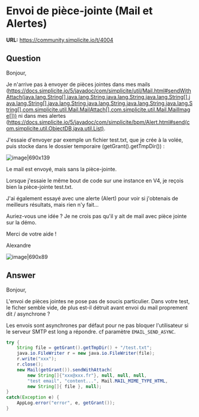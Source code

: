 # Envoi de pièce-jointe (Mail et Alertes)

**URL:** https://community.simplicite.io/t/4004

## Question
Bonjour,

Je n'arrive pas à envoyer de pièces jointes dans mes mails (https://docs.simplicite.io/5/javadoc/com/simplicite/util/Mail.html#sendWithAttach(java.lang.String[],java.lang.String,java.lang.String,java.lang.String[],java.lang.String[],java.lang.String,java.lang.String,java.lang.String,java.lang.String[],com.simplicite.util.Mail.MailAttach[],com.simplicite.util.Mail.MailImage[])) ni dans mes alertes (https://docs.simplicite.io/5/javadoc/com/simplicite/bpm/Alert.html#send(com.simplicite.util.ObjectDB,java.util.List).

J'essaie d'envoyer par exemple un fichier test.txt, que je crée à la volée, puis stocke dans le dossier temporaire (getGrant().getTmpDir()) :

![image|690x139](upload://umMXiwPfLce5YKO5EaQeBnA8upe.png)

Le mail est envoyé, mais sans la pièce-jointe.

Lorsque j'essaie le même bout de code sur une instance en V4, je reçois bien la pièce-jointe test.txt.

J'ai également essayé avec une alerte (Alert) pour voir si j'obtenais de meilleurs résultats, mais rien n'y fait... 

Auriez-vous une idée ? Je ne crois pas qu'il y ait de mail avec pièce jointe sur la démo.

Merci de votre aide !

Alexandre 


![image|690x89](upload://mBLD36hKMLLQfRIwmO7qNCvflzW.png)

## Answer
Bonjour,

L'envoi de pièces jointes ne pose pas de soucis particulier.
Dans votre test, le ficher semble vide, de plus est-il détruit avant envoi du mail proprement dit / asynchrone ? 

Les envois sont asynchrones par défaut pour ne pas bloquer l'utilisateur si le serveur SMTP est long a répondre. cf paramètre `EMAIL_SEND_ASYNC`.

```java
try {
	String file = getGrant().getTmpDir() + "/test.txt";
	java.io.FileWriter r = new java.io.FileWriter(file);
	r.write("xxx");
	r.close();
	new Mail(getGrant()).sendWithAttach(
		new String[]{"xxx@xxx.fr"}, null, null, null, 
		"test email", "content...", Mail.MAIL_MIME_TYPE_HTML,
		new String[]{ file }, null);
}
catch(Exception e) {
	AppLog.error("error", e, getGrant());
}
```
